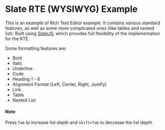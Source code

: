 # Slate RTE (WYSIWYG) Example

This is an example of Rich Text Editor example. It contains various standard features, as well as some more complicated ones (like tables and nested list). Built using [SlateJS](https://docs.slatejs.org/), which provides full flexibility of the implementation for the RTE.

Some formatting features are:
- Bold
- Italic
- Underline
- Code
- Heading 1 - 6
- Alignment Format (Left, Center, Right, Justify)
- Link
- Table
- Nested List

#### Note
Press `Tab` to increase list depth and `Shift+Tab` to decrease the list depth
